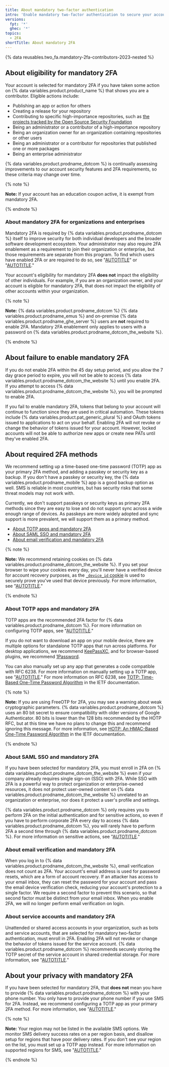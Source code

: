 ```yaml
---
title: About mandatory two-factor authentication
intro: 'Enable mandatory two-factor authentication to secure your account and maintain access to {% data variables.product.prodname_dotcom_the_website %}.'
versions:
  fpt: '*'
  ghec: '*'
topics:
  - 2FA
shortTitle: About mandatory 2FA
---
```


{% data reusables.two_fa.mandatory-2fa-contributors-2023-nested %}

## About eligibility for mandatory 2FA

Your account is selected for mandatory 2FA if you have taken some action on {% data variables.product.product_name %} that shows you are a contributor. Eligible actions include:
* Publishing an app or action for others
* Creating a release for your repository
* Contributing to specific high-importance repositories, such as [the projects tracked by the Open Source Security Foundation](https://github.com/ossf/wg-securing-critical-projects#current-work)
* Being an administrator or a contributor of a high-importance repository
* Being an organization owner for an organization containing repositories or other users
* Being an administrator or a contributor for repositories that published one or more packages
* Being an enterprise administrator

{% data variables.product.prodname_dotcom %} is continually assessing improvements to our account security features and 2FA requirements, so these criteria may change over time.

{% note %}

**Note:** If your account has an education coupon active, it is exempt from mandatory 2FA.

{% endnote %}

### About mandatory 2FA for organizations and enterprises

Mandatory 2FA is required by {% data variables.product.prodname_dotcom %} itself to improve security for both individual developers and the broader software development ecosystem. Your administrator may also require 2FA enablement as a requirement to join their organization or enterprise, but those requirements are separate from this program. To find which users have enabled 2FA or are required to do so, see "[AUTOTITLE](/admin/managing-accounts-and-repositories/managing-users-in-your-enterprise/viewing-people-in-your-enterprise#viewing-whether-members-in-your-enterprise-have-2fa-enabled)" or "[AUTOTITLE](/organizations/keeping-your-organization-secure/managing-two-factor-authentication-for-your-organization/viewing-whether-users-in-your-organization-have-2fa-enabled)."

Your account's eligibility for mandatory 2FA **does not** impact the eligibility of other individuals. For example, if you are an organization owner, and your account is eligible for mandatory 2FA, that does not impact the eligibility of other accounts within your organization.

{% note %}

**Note:** {% data variables.product.prodname_dotcom %} {% data variables.product.prodname_emus %} and on-premise {% data variables.product.prodname_ghe_server %} users are **not** required to enable 2FA. Mandatory 2FA enablement only applies to users with a password on {% data variables.product.prodname_dotcom_the_website %}.

{% endnote %}

## About failure to enable mandatory 2FA

If you do not enable 2FA within the 45 day setup period, and you allow the 7 day grace period to expire, you will not be able to access {% data variables.product.prodname_dotcom_the_website %} until you enable 2FA. If you attempt to access {% data variables.product.prodname_dotcom_the_website %}, you will be prompted to enable 2FA.

If you fail to enable mandatory 2FA, tokens that belong to your account will continue to function since they are used in critical automation. These tokens include {% data variables.product.pat_generic_plural %} and OAuth tokens issued to applications to act on your behalf. Enabling 2FA will not revoke or change the behavior of tokens issued for your account. However, locked accounts will not be able to authorize new apps or create new PATs until they've enabled 2FA.

## About required 2FA methods

We recommend setting up a time-based one-time password (TOTP) app as your primary 2FA method, and adding a passkey or security key as a backup. If you don't have a passkey or security key, the {% data variables.product.prodname_mobile %} app is a good backup option as well. SMS is reliable in most countries, but has security risks that some threat models may not work with.

Currently, we don't support passkeys or security keys as primary 2FA methods since they are easy to lose and do not support sync across a wide enough range of devices. As passkeys are more widely adopted and sync support is more prevalent, we will support them as a primary method.

* [About TOTP apps and mandatory 2FA](#about-totp-apps-and-mandatory-2fa)
* [About SAML SSO and mandatory 2FA](#about-saml-sso-and-mandatory-2fa)
* [About email verification and mandatory 2FA](#about-email-verification-and-mandatory-2fa)

{% note %}

**Note:** We recommend retaining cookies on {% data variables.product.prodname_dotcom_the_website %}. If you set your browser to wipe your cookies every day, you'll never have a verified device for account recovery purposes, as the [`_device_id` cookie](https://github.com/privacy/cookies) is used to securely prove you've used that device previously. For more information, see "[AUTOTITLE](/authentication/securing-your-account-with-two-factor-authentication-2fa/recovering-your-account-if-you-lose-your-2fa-credentials#authenticating-with-a-verified-device-ssh-token-or-personal-access-token)."

{% endnote %}

### About TOTP apps and mandatory 2FA

TOTP apps are the recommended 2FA factor for {% data variables.product.prodname_dotcom %}. For more information on configuring TOTP apps, see "[AUTOTITLE](/authentication/securing-your-account-with-two-factor-authentication-2fa/configuring-two-factor-authentication#configuring-two-factor-authentication-using-a-totp-app)."

If you do not want to download an app on your mobile device, there are multiple options for standalone TOTP apps that run across platforms. For desktop applications, we recommend [KeePassXC](https://keepassxc.org/), and for browser-based plugins, we recommend [1Password](https://support.1password.com/one-time-passwords/#to-save-your-qr-code-using-the-1password-browser-extension).

You can also manually set up any app that generates a code compatible with RFC 6238. For more information on manually setting up a TOTP app, see "[AUTOTITLE](/authentication/securing-your-account-with-two-factor-authentication-2fa/configuring-two-factor-authentication#configuring-two-factor-authentication-using-a-totp-app)." For more information on RFC 6238, see [TOTP: Time-Based One-Time Password Algorithm](https://datatracker.ietf.org/doc/html/rfc6238) in the IETF documentation.

{% note %}

**Note:** If you are using FreeOTP for 2FA, you may see a warning about weak cryptographic parameters. {% data variables.product.prodname_dotcom %} uses an 80 bit secret to ensure compatibility with older versions of Google Authenticator. 80 bits is lower than the 128 bits recommended by the HOTP RFC, but at this time we have no plans to change this and recommend ignoring this message. For more information, see [HOTP: An HMAC-Based One-Time Password Algorithm](https://www.ietf.org/rfc/rfc4226.txt) in the IETF documentation.

{% endnote %}

### About SAML SSO and mandatory 2FA

If you have been selected for mandatory 2FA, you must enroll in 2FA on {% data variables.product.prodname_dotcom_the_website %} even if your company already requires single sign-on (SSO) with 2FA. While SSO with 2FA is a powerful way to protect organization or enterprise-owned resources, it does not protect user-owned content on {% data variables.product.prodname_dotcom_the_website %} unrelated to an organization or enterprise, nor does it protect a user's profile and settings.

{% data variables.product.prodname_dotcom %} only requires you to perform 2FA on the initial authentication and for sensitive actions, so even if you have to perform corporate 2FA every day to access {% data variables.product.prodname_dotcom %}, you will rarely have to perform 2FA a second time through {% data variables.product.prodname_dotcom %}. For more information on sensitive actions, see "[AUTOTITLE](/authentication/keeping-your-account-and-data-secure/sudo-mode)."

### About email verification and mandatory 2FA

When you log in to {% data variables.product.prodname_dotcom_the_website %}, email verification does not count as 2FA. Your account's email address is used for password resets, which are a form of account recovery. If an attacker has access to your email inbox, they can reset the password for your account and pass the email device verification check, reducing your account's protection to a single factor. We require a second factor to prevent this scenario, so that second factor must be distinct from your email inbox. When you enable 2FA, we will no longer perform email verification on login.

### About service accounts and mandatory 2FA

Unattended or shared access accounts in your organization, such as bots and service accounts, that are selected for mandatory two-factor authentication, must enroll in 2FA. Enabling 2FA will not revoke or change the behavior of tokens issued for the service account. {% data variables.product.prodname_dotcom %} recommends securely storing the TOTP secret of the service account in shared credential storage. For more information, see "[AUTOTITLE](/organizations/keeping-your-organization-secure/managing-two-factor-authentication-for-your-organization/managing-bots-and-service-accounts-with-two-factor-authentication)."

## About your privacy with mandatory 2FA

If you have been selected for mandatory 2FA, that **does not** mean you have to provide {% data variables.product.prodname_dotcom %} with your phone number. You only have to provide your phone number if you use SMS for 2FA. Instead, we recommend configuring a TOTP app as your primary 2FA method. For more information, see "[AUTOTITLE](/authentication/securing-your-account-with-two-factor-authentication-2fa/configuring-two-factor-authentication#configuring-two-factor-authentication-using-a-totp-app)."

{% note %}

**Note:** Your region may not be listed in the available SMS options. We monitor SMS delivery success rates on a per region basis, and disallow setup for regions that have poor delivery rates. If you don't see your region on the list, you must set up a TOTP app instead. For more information on supported regions for SMS, see "[AUTOTITLE](/authentication/securing-your-account-with-two-factor-authentication-2fa/countries-where-sms-authentication-is-supported)."

{% endnote %}
